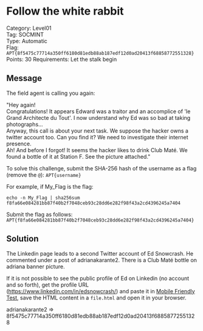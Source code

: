 # Follow the white rabbit

Category: Level01  
Tag: SOCMINT  
Type: Automatic  
Flag: `APT{8f5475c77714a350ff6180d81edb88ab187edf12d0ad20413f68858772551328}`  
Points: 30
Requirements: Let the stalk begin

## Message

The field agent is calling you again:

"Hey again!  
Congratulations! It appears Edward was a traitor and an accomplice of 'le Grand Architecte du Tout'. I now understand why Ed was so bad at taking photographs...  
Anyway, this call is about your next task. We suppose the hacker owns a twitter account too. Can you find it? We need to investigate their internet presence.  
Ah! And before I forgot! It seems the hacker likes to drink Club Maté. We found a bottle of it at Station F. See the picture attached."

To solve this challenge, submit the SHA-256 hash of the username as a flag (remove the `@`): `APT{username}`

For example, if My_Flag is the flag:
```
echo -n My_Flag | sha256sum
f8fa66e084281bb87f40b2f7048ceb93c28dd6e282f98f43a2cd4396245a7404
```

Submit the flag as follows:  
`APT{f8fa66e084281bb87f40b2f7048ceb93c28dd6e282f98f43a2cd4396245a7404}`

## Solution

The Linkedin page leads to a second Twitter account of Ed Snowcrash. He commented under a post of adrianakarante2. There is a Club Maté bottle on adriana banner picture.

If it is not possible to see the public profile of Ed on Linkedin (no account and so forth), get the profile URL (https://www.linkedin.com/in/edsnowcrash/) and paste it in [Mobile Friendly Test](https://search.google.com/test/mobile-friendly), save the HTML content in a `file.html` and open it in your browser.

adrianakarante2 => 8f5475c77714a350ff6180d81edb88ab187edf12d0ad20413f68858772551328
